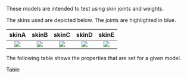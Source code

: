 These models are intended to test using skin joints and weights.  

The skins used are depicted below. The joints are highlighted in blue.  

skinA | skinB | skinC | skinD | skinE
:---: | :---: | :---: | :---: | :---:
<img src="Figures/skinA.png" align="middle"> | <img src="Figures/skinB.png" align="middle"> | <img src="Figures/skinC.png" align="middle"> | <img src="Figures/skinD.png" align="middle"> | <img src="Figures/skinE.png" align="middle">

The following table shows the properties that are set for a given model.  

~~Table~~ 
